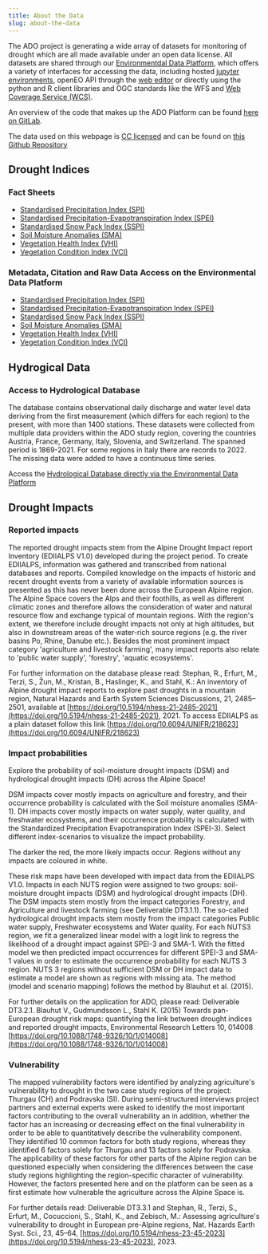 ```yaml
---
title: About the Data
slug: about-the-data
---
```


The ADO project is generating a wide array of datasets for monitoring of drought which are all made available under an open data license. All datasets are shared through our [Environmentdal Data Platform](https://edp-portal.eurac.edu/home "EDP-Portal"), which offers a variety of interfaces for accessing the data, including hosted [jupyter environments](https://edp-portal.eurac.edu/jupyter/ "jupyter"), openEO API through the [web editor](https://editor.openeo.org/?server=https://openeo.eurac.edu "openEO web editor") or directly using the python and R client libraries and OGC standards like the WFS and [Web Coverage Service (WCS)](http://saocompute.eurac.edu/rasdaman/ows#/services "rasdaman").

An overview of the code that makes up the ADO Platform can be found [here on GitLab](https://gitlab.inf.unibz.it/ado/operational_pipelines "GitLab ADO").

The data used on this webpage is [CC licensed](https://github.com/Eurac-Research/ado-data/blob/main/LICENSE) and can be found on [this Github Repository](https://github.com/Eurac-Research/ado-data)

## Drought Indices

### Fact Sheets

- [Standardised Precipitation Index (SPI)](https://raw.githubusercontent.com/Eurac-Research/ado-data/main/factsheets/SPI_4.pdf "SPI - Fact Sheet")
- [Standardised Precipitation-Evapotranspiration Index (SPEI)](https://raw.githubusercontent.com/Eurac-Research/ado-data/main/factsheets/SPEI_4.pdf "SPEI - Fact Sheet")
- [Standardised Snow Pack Index (SSPI)](https://raw.githubusercontent.com/Eurac-Research/ado-data/main/factsheets/SSPI_4.pdf "SSPI - Fact Sheet")
- [Soil Moisture Anomalies (SMA)](https://raw.githubusercontent.com/Eurac-Research/ado-data/main/factsheets/SMA_4.pdf "SMA - Fact Sheet")
- [Vegetation Health Index (VHI)](https://raw.githubusercontent.com/Eurac-Research/ado-data/main/factsheets/VHI_4.pdf "VHI/VCI - Fact Sheet")
- [Vegetation Condition Index (VCI)](https://raw.githubusercontent.com/Eurac-Research/ado-data/main/factsheets/VHI_4.pdf "VHI/VCI - Fact Sheet")

### Metadata, Citation and Raw Data Access on the Environmental Data Platform

- [Standardised Precipitation Index (SPI)](https://doi.org/10.48784/15abe686-534a-11ec-b9ef-02000a08f41d "SPI")
- [Standardised Precipitation-Evapotranspiration Index (SPEI)](https://doi.org/10.48784/166E51EE-534A-11EC-9143-02000A08F41D "SPEI")
- [Standardised Snow Pack Index (SSPI)](https://doi.org/10.48784/0ca021a6-7942-11ec-a314-02000a08f41d "SSPI")
- [Soil Moisture Anomalies (SMA)](https://doi.org/10.48784/ea665ca2-0ceb-11ed-86c5-02000a08f4e5 "SMA")
- [Vegetation Health Index (VHI)](https://doi.org/10.48784/161b3496-534a-11ec-b78a-02000a08f41d "VHI")
- [Vegetation Condition Index (VCI)](https://doi.org/10.48784/16367c6a-534a-11ec-b0a3-02000a08f41d "VCI")

## Hydrogical Data

### Access to Hydrological Database

The database contains observational daily discharge and water level data deriving from the first measurement (which differs for each region) to the present, with more than 1400 stations. These datasets were collected from multiple data providers within the ADO study region, covering the countries Austria, France, Germany, Italy, Slovenia, and Switzerland. The spanned period is 1869-2021. For some regions in Italy there are records to 2022. The missing data were added to have a continuous time series.

Access the [Hydrological Database directly via the Environmental Data Platform](https://edp-portal.eurac.edu/cdb_doc/ado/ado/ "Hydrological Database on EDP")

## Drought Impacts

### Reported impacts

The reported drought impacts stem from the Alpine Drought Impact report Inventory (EDIIALPS V1.0) developed during the project period. To create EDIIALPS, information was gathered and transcribed from national databases and reports. Compiled knowledge on the impacts of historic and recent drought events from a variety of available information sources is presented as this has never been done across the European Alpine region. The Alpine Space covers the Alps and their foothills, as well as different climatic zones and therefore allows the consideration of water and natural resource flow and exchange typical of mountain regions. With the region's extent, we therefore include drought impacts not only at high altitudes, but also in downstream areas of the water-rich source regions (e.g. the river basins Po, Rhine, Danube etc.). Besides the most prominent impact category 'agriculture and livestock farming', many impact reports also relate to 'public water supply', 'forestry', 'aquatic ecosystems'.

For further information on the database please read: Stephan, R., Erfurt, M., Terzi, S., Žun, M., Kristan, B., Haslinger, K., and Stahl, K.: An inventory of Alpine drought impact reports to explore past droughts in a mountain region, Natural Hazards and Earth System Sciences Discussions, 21, 2485–2501, available at [https://doi.org/10.5194/nhess-21-2485-2021](https://doi.org/10.5194/nhess-21-2485-2021), 2021. To access EDIIALPS as a plain dataset follow this link [https://doi.org/10.6094/UNIFR/218623](https://doi.org/10.6094/UNIFR/218623)

### Impact probabilities

Explore the probability of soil-moisture drought impacts (DSM) and hydrological drought impacts (DH) across the Alpine Space!

DSM impacts cover mostly impacts on agriculture and forestry, and their occurrence probability is calculated with the Soil moisture anomalies (SMA-1). DH impacts cover mostly impacts on water supply, water quality, and freshwater ecosystems, and their occurrence probability is calculated with the Standardized Precipitation Evapotranspiration Index (SPEI-3). Select different index-scenarios to visualize the impact probability.

The darker the red, the more likely impacts occur. Regions without any impacts are coloured in white.

These risk maps have been developed with impact data from the EDIIALPS V1.0. Impacts in each NUTS region were assigned to two groups: soil-moisture drought impacts (DSM) and hydrological drought impacts (DH). The DSM impacts stem mostly from the impact categories Forestry, and Agriculture and livestock farming (see Deliverable DT3.1.1). The so-called hydrological drought impacts stem mostly from the impact categories Public water supply, Freshwater ecosystems and Water quality. For each NUTS3 region, we fit a generalized linear model with a logit link to regress the likelihood of a drought impact against SPEI-3 and SMA-1. With the fitted model we then predicted impact occurrences for different SPEI-3 and SMA-1 values in order to estimate the occurrence probability for each NUTS 3 region. NUTS 3 regions without sufficient DSM or DH impact data to estimate a model are shown as regions with missing ata. The method (model and scenario mapping) follows the method by Blauhut et al. (2015).

For further details on the application for ADO, please read: Deliverable DT3.2.1. Blauhut V., Gudmundsson L., Stahl K. (2015) Towards pan-European drought risk maps: quantifying the link between drought indices and reported drought impacts, Environmental Research Letters 10, 014008 [https://doi.org/10.1088/1748-9326/10/1/014008](https://doi.org/10.1088/1748-9326/10/1/014008)

### Vulnerability

The mapped vulnerability factors were identified by analyzing agriculture's vulnerability to drought in the two case study regions of the project: Thurgau (CH) and Podravska (SI). During semi-structured interviews project partners and external experts were asked to identify the most important factors contributing to the overall vulnerability an in addition, whether the factor has an increasing or decreasing effect on the final vulnerability in order to be able to quantitatively describe the vulnerability component. They identified 10 common factors for both study regions, whereas they identified 6 factors solely for Thurgau and 13 factors solely for Podravska. The applicability of these factors for other parts of the Alpine region can be questioned especially when considering the differences between the case study regions highlighting the region-specific character of vulnerability. However, the factors presented here and on the platform can be seen as a first estimate how vulnerable the agriculture across the Alpine Space is.

For further details read: Deliverable DT3.3.1 and Stephan, R., Terzi, S., Erfurt, M., Cocuccioni, S., Stahl, K., and Zebisch, M.: Assessing agriculture's vulnerability to drought in European pre-Alpine regions, Nat. Hazards Earth Syst. Sci., 23, 45–64, [https://doi.org/10.5194/nhess-23-45-2023](https://doi.org/10.5194/nhess-23-45-2023), 2023.
